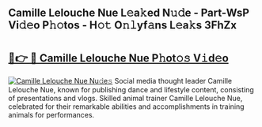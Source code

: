 ## Camille Lelouche Nue L𝚎a𝚔ed N𝚞𝚍e - Part-WsP Vi𝚍𝚎o P𝚑𝚘tos - H𝚘𝚝 O𝚗𝚕yf𝚊ns L𝚎a𝚔s 3FhZx

# <h2><a href="http://kf9a4x.oniu.top/?m=Camille+Lelouche+Nue">🔗👉 🔴 Camille Lelouche Nue P𝚑ot𝚘𝚜 V𝚒d𝚎o</a></h2>

[![Camille Lelouche Nue Nu𝚍e𝚜](https://i.imgur.com/0qMVB7G.gif)](http://kf9a4x.oniu.top/?m=Camille+Lelouche+Nue)
Social media thought leader Camille Lelouche Nue, known for publishing dance and lifestyle content, consisting of presentations and vlogs. Skilled animal trainer Camille Lelouche Nue, celebrated for their remarkable abilities and accomplishments in training animals for performances.  
